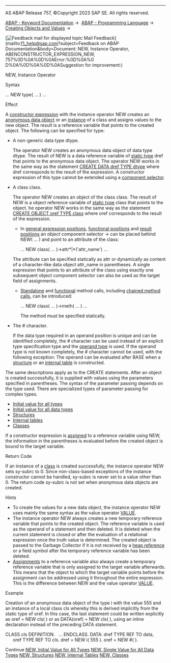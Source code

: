  

* * *

AS ABAP Release 757, ©Copyright 2023 SAP SE. All rights reserved.

[ABAP - Keyword Documentation](https://help.sap.com/doc/abapdocu_757_index_htm/7.57/en-US/abenabap.htm) →  [ABAP - Programming Language](https://help.sap.com/doc/abapdocu_757_index_htm/7.57/en-US/abenabap_reference.htm) →  [Creating Objects and Values](https://help.sap.com/doc/abapdocu_757_index_htm/7.57/en-US/abencreate_objects.htm) → 

 [![](Mail.gif?object=Mail.gif&sap-language=EN "Feedback mail for displayed topic") Mail Feedback](mailto:f1_help@sap.com?subject=Feedback on ABAP Documentation&body=Document: NEW, Instance Operator, ABENCONSTRUCTOR_EXPRESSION_NEW, 757%0D%0A%0D%0AError:%0D%0A%0
D%0A%0D%0A%0D%0ASuggestion for improvement:)

NEW, Instance Operator

Syntax

... NEW type( ... ) ...

Effect

A [constructor expression](https://help.sap.com/doc/abapdocu_757_index_htm/7.57/en-US/abenconstructor_expressions.htm) with the instance operator NEW creates an [anonymous data object](https://help.sap.com/doc/abapdocu_757_index_htm/7.57/en-US/abenanonymous_data_object_glosry.htm "Glossary Entry") or an [instance](https://help.sap.com/doc/abapdocu_757_index_htm/7.57/en-US/abeninstance_glosry.htm "Glossary Entry") of a class and assigns values to the new object. The result is a reference variable that points to the created object. The following can be specified for type:

-   A non-generic data type dtype.
    
    The operator NEW creates an anonymous data object of data type dtype. The result of NEW is a data reference variable of [static type](https://help.sap.com/doc/abapdocu_757_index_htm/7.57/en-US/abenstatic_type_glosry.htm "Glossary Entry") dref that points to the anonymous data object. The operator NEW works in the same way as the statement [CREATE DATA dref TYPE dtype](https://help.sap.com/doc/abapdocu_757_index_htm/7.57/en-US/abapcreate_data_existing.htm) where dref corresponds to the result of the expression. A constructor expression of this type cannot be extended using a [component selector](https://help.sap.com/doc/abapdocu_757_index_htm/7.57/en-US/abencomponent_selector_glosry.htm "Glossary Entry").
    
-   A class class.
    
    The operator NEW creates an object of the class class. The result of NEW is a object reference variable of [static type](https://help.sap.com/doc/abapdocu_757_index_htm/7.57/en-US/abenstatic_type_glosry.htm "Glossary Entry") class that points to the object. he operator NEW works in the same way as the statement [CREATE OBJECT oref TYPE class](https://help.sap.com/doc/abapdocu_757_index_htm/7.57/en-US/abapcreate_object_explicit.htm) where oref corresponds to the result of the expression.
    
    -   In [general expression positions](https://help.sap.com/doc/abapdocu_757_index_htm/7.57/en-US/abengeneral_expression_positions.htm), [functional positions](https://help.sap.com/doc/abapdocu_757_index_htm/7.57/en-US/abenfunctional_positions.htm) and [result positions](https://help.sap.com/doc/abapdocu_757_index_htm/7.57/en-US/abenresult_position_glosry.htm "Glossary Entry") an object component selector \-> can be placed behind NEW( ... ) and point to an attribute of the class:
        
        ... NEW class( ... )->attr*|*('attr\_name') ...
        
    
    The attribute can be specified statically as attr or dynamically as content of a character-like data object attr\_name in parentheses. A single expression that points to an attribute of the class using exactly one subsequent object component selector can also be used as the target field of assignments.
    
    -   [Standalone](https://help.sap.com/doc/abapdocu_757_index_htm/7.57/en-US/abapcall_method_static_short.htm) and [functional](https://help.sap.com/doc/abapdocu_757_index_htm/7.57/en-US/abapcall_method_functional.htm) method calls, including [chained method calls](https://help.sap.com/doc/abapdocu_757_index_htm/7.57/en-US/abenchained_method_call_glosry.htm "Glossary Entry"), can be introduced:
        
        ... NEW class( ... )->meth( ... ) ...
        
        The method must be specified statically.
        
-   The # character.
    
    If the data type required in an operand position is unique and can be identified completely, the # character can be used instead of an explicit type specification type and the [operand type](https://help.sap.com/doc/abapdocu_757_index_htm/7.57/en-US/abenoperand_type_glosry.htm "Glossary Entry") is used. If the operand type is not known completely, the # character cannot be used, with the following exception: The operand can be evaluated after BASE when a [structure](https://help.sap.com/doc/abapdocu_757_index_htm/7.57/en-US/abennew_constructor_params_struct.htm) or an [internal table](https://help.sap.com/doc/abapdocu_757_index_htm/7.57/en-US/abennew_constructor_params_itab.htm) is constructed.
    

The same descriptions apply as to the CREATE statements. After an object is created successfully, it is supplied with values using the parameters specified in parentheses. The syntax of the parameter passing depends on the type used. There are specialized types of parameter passing for complex types.

-   [Initial value for all types](https://help.sap.com/doc/abapdocu_757_index_htm/7.57/en-US/abennew_constructor_params_initial.htm)
-   [Initial value for all data types](https://help.sap.com/doc/abapdocu_757_index_htm/7.57/en-US/abennew_constructor_params_single.htm)
-   [Structures](https://help.sap.com/doc/abapdocu_757_index_htm/7.57/en-US/abennew_constructor_params_struct.htm)
-   [Internal tables](https://help.sap.com/doc/abapdocu_757_index_htm/7.57/en-US/abennew_constructor_params_itab.htm)
-   [Classes](https://help.sap.com/doc/abapdocu_757_index_htm/7.57/en-US/abennew_constructor_params_class.htm)

If a constructor expression is [assigned](https://help.sap.com/doc/abapdocu_757_index_htm/7.57/en-US/abenequals_operator.htm) to a reference variable using NEW, the information in the parentheses is evaluated before the created object is bound to the target variable.

Return Code

If an instance of a [class](https://help.sap.com/doc/abapdocu_757_index_htm/7.57/en-US/abennew_constructor_params_class.htm) is created successfully, the instance operator NEW sets sy-subrc to 0. Since non-class-based exceptions of the instance constructor cannot be handled, sy-subrc is never set to a value other than 0. The return code sy-subrc is not set when anonymous data objects are created.

Hints

-   To create the values for a new data object, the instance operator NEW uses mainly the same syntax as the value operator [VALUE](https://help.sap.com/doc/abapdocu_757_index_htm/7.57/en-US/abenconstructor_expression_value.htm).
-   The instance operator NEW always creates a new temporary reference variable that points to the created object. The reference variable is used as the operand of a statement and then deleted. It is deleted when the current statement is closed or after the evaluation of a relational expression once the truth value is determined. The created object is passed to the Garbage Collector if it is not received by a [heap reference](https://help.sap.com/doc/abapdocu_757_index_htm/7.57/en-US/abenheap_reference_glosry.htm "Glossary Entry") or a field symbol after the temporary reference variable has been deleted.
-   [Assignments](https://help.sap.com/doc/abapdocu_757_index_htm/7.57/en-US/abenequals_operator.htm) to a reference variable also always create a temporary reference variable that is only assigned to the target variable afterwards. This means that the object to which the target variable points before the assignment can be addressed using it throughout the entire expression. This is the difference between NEW and the value operator [VALUE](https://help.sap.com/doc/abapdocu_757_index_htm/7.57/en-US/abenconstructor_expression_value.htm).

Example

Creation of an anonymous data object of the type i with the value 555 and an instance of a local class cls whereby this is derived implicitly from the static type of oref. In this case, the last statement could be written explicitly as oref = NEW cls( ) or as DATA(oref) = NEW cls( ), using an inline declaration instead of the preceding DATA statement.

CLASS cls DEFINITION.
  ...
ENDCLASS.
DATA: dref TYPE REF TO data,
      oref TYPE REF TO cls.
dref = NEW i( 555 ).
oref = NEW #( ).

Continue
[NEW, Initial Value for All Types](https://help.sap.com/doc/abapdocu_757_index_htm/7.57/en-US/abennew_constructor_params_initial.htm)
[NEW, Single Value for All Data Types](https://help.sap.com/doc/abapdocu_757_index_htm/7.57/en-US/abennew_constructor_params_single.htm)
[NEW, Structures](https://help.sap.com/doc/abapdocu_757_index_htm/7.57/en-US/abennew_constructor_params_struct.htm)
[NEW, Internal Tables](https://help.sap.com/doc/abapdocu_757_index_htm/7.57/en-US/abennew_constructor_params_itab.htm)
[NEW, Classes](https://help.sap.com/doc/abapdocu_757_index_htm/7.57/en-US/abennew_constructor_params_class.htm)